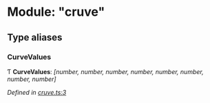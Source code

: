 # Module: "cruve"

## Type aliases

###  CurveValues

Ƭ **CurveValues**: *[number, number, number, number, number, number, number, number]*

*Defined in [cruve.ts:3](https://github.com/datatorch/geometry.js/blob/a131d48/src/cruve.ts#L3)*
